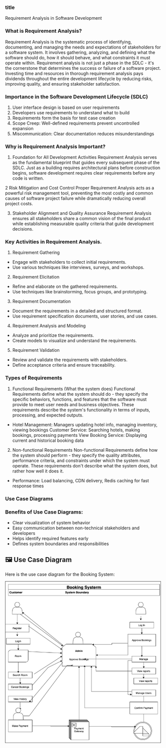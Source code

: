 ### title

Requirement Analysis in Software Development

### What is Requirement Analysis?

Requirement Analysis is the systematic process of identifying, documenting, and managing the needs and expectations of stakeholders for a software system. It involves gathering, analyzing, and defining what the software should do, how it should behave, and what constraints it must operate within. Requirement analysis is not just a phase in the SDLC - it's the cornerstone that determines the success or failure of a software project. Investing time and resources in thorough requirement analysis pays dividends throughout the entire development lifecycle by reducing risks, improving quality, and ensuring stakeholder satisfaction.

### Importance in the Software Development Lifecycle (SDLC)

1. User interface design is based on user requirements
2. Developers use requirements to understand what to build
3. Requirements form the basis for test case creation
4. Scope Creep: Well-defined requirements prevent uncontrolled expansion
5. Miscommunication: Clear documentation reduces misunderstandings

### Why is Requirement Analysis Important?

1. Foundation for All Development Activities
   Requirement Analysis serves as the fundamental blueprint that guides every subsequent phase of the SDLC. Just as a building requires architectural plans before construction begins, software development requires clear requirements before any code is written.

2 Risk Mitigation and Cost Control
Proper Requirement Analysis acts as a powerful risk management tool, preventing the most costly and common causes of software project failure while dramatically reducing overall project costs.

3.  Stakeholder Alignment and Quality Assurance
    Requirement Analysis ensures all stakeholders share a common vision of the final product while establishing measurable quality criteria that guide development decisions.

### Key Activities in Requirement Analysis.

1. Requirement Gathering

- Engage with stakeholders to collect initial requirements.
- Use various techniques like interviews, surveys, and workshops.

2. Requirement Elicitation

- Refine and elaborate on the gathered requirements.
- Use techniques like brainstorming, focus groups, and prototyping.

3. Requirement Documentation

- Document the requirements in a detailed and structured format.
- Use requirement specification documents, user stories, and use cases.

4. Requirement Analysis and Modeling

- Analyze and prioritize the requirements.
- Create models to visualize and understand the requirements.

5. Requirement Validation

- Review and validate the requirements with stakeholders.
- Define acceptance criteria and ensure traceability.

### Types of Requirements

1. Functional Requirements (What the system does)
   Functional Requirements define what the system should do - they specify the specific behaviors, functions, and features that the software must provide to meet user needs and business objectives. These requirements describe the system's functionality in terms of inputs, processing, and expected outputs.

- Hotel Management: Managers updating hotel info, managing inventory, viewing bookings
  Customer Service: Searching hotels, making bookings, processing payments
  View Booking Service: Displaying current and historical booking data

2. Non-functional Requirements
   Non-functional Requirements define how the system should perform - they specify the quality attributes, performance criteria, and constraints under which the system must operate. These requirements don't describe what the system does, but rather how well it does it.

- Performance: Load balancing, CDN delivery, Redis caching for fast response times

### Use Case Diagrams


###  Benefits of Use Case Diagrams:
- Clear visualization of system behavior
- Easy communication between non-technical stakeholders and developers
- Helps identify required features early
- Defines system boundaries and responsibilities

## 🖼️ Use Case Diagram

Here is the use case diagram for the Booking System:

![Use Case Diagram]( alx-booking-uc.png)

